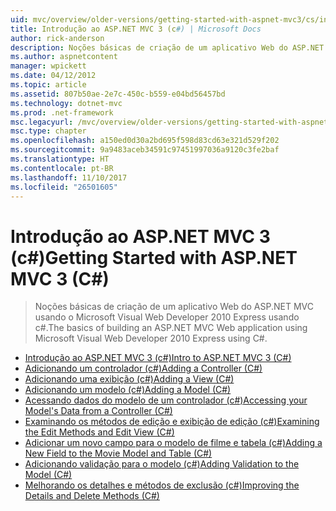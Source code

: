 ```yaml
---
uid: mvc/overview/older-versions/getting-started-with-aspnet-mvc3/cs/index
title: Introdução ao ASP.NET MVC 3 (c#) | Microsoft Docs
author: rick-anderson
description: Noções básicas de criação de um aplicativo Web do ASP.NET MVC usando o Microsoft Visual Web Developer 2010 Express usando c#.
ms.author: aspnetcontent
manager: wpickett
ms.date: 04/12/2012
ms.topic: article
ms.assetid: 807b50ae-2e7c-450c-b559-e04bd56457bd
ms.technology: dotnet-mvc
ms.prod: .net-framework
msc.legacyurl: /mvc/overview/older-versions/getting-started-with-aspnet-mvc3/cs
msc.type: chapter
ms.openlocfilehash: a150ed0d30a2bd695f598d83cd63e321d529f202
ms.sourcegitcommit: 9a9483aceb34591c97451997036a9120c3fe2baf
ms.translationtype: HT
ms.contentlocale: pt-BR
ms.lasthandoff: 11/10/2017
ms.locfileid: "26501605"
---
```

<a name="getting-started-with-aspnet-mvc-3-c"></a><span data-ttu-id="201da-103">Introdução ao ASP.NET MVC 3 (c#)</span><span class="sxs-lookup"><span data-stu-id="201da-103">Getting Started with ASP.NET MVC 3 (C#)</span></span>
====================
> <span data-ttu-id="201da-104">Noções básicas de criação de um aplicativo Web do ASP.NET MVC usando o Microsoft Visual Web Developer 2010 Express usando c#.</span><span class="sxs-lookup"><span data-stu-id="201da-104">The basics of building an ASP.NET MVC Web application using Microsoft Visual Web Developer 2010 Express using C#.</span></span>


- [<span data-ttu-id="201da-105">Introdução ao ASP.NET MVC 3 (c#)</span><span class="sxs-lookup"><span data-stu-id="201da-105">Intro to ASP.NET MVC 3 (C#)</span></span>](intro-to-aspnet-mvc-3.md)
- [<span data-ttu-id="201da-106">Adicionando um controlador (c#)</span><span class="sxs-lookup"><span data-stu-id="201da-106">Adding a Controller (C#)</span></span>](adding-a-controller.md)
- [<span data-ttu-id="201da-107">Adicionando uma exibição (c#)</span><span class="sxs-lookup"><span data-stu-id="201da-107">Adding a View (C#)</span></span>](adding-a-view.md)
- [<span data-ttu-id="201da-108">Adicionando um modelo (c#)</span><span class="sxs-lookup"><span data-stu-id="201da-108">Adding a Model (C#)</span></span>](adding-a-model.md)
- [<span data-ttu-id="201da-109">Acessando dados do modelo de um controlador (c#)</span><span class="sxs-lookup"><span data-stu-id="201da-109">Accessing your Model's Data from a Controller (C#)</span></span>](accessing-your-models-data-from-a-controller.md)
- [<span data-ttu-id="201da-110">Examinando os métodos de edição e exibição de edição (c#)</span><span class="sxs-lookup"><span data-stu-id="201da-110">Examining the Edit Methods and Edit View (C#)</span></span>](examining-the-edit-methods-and-edit-view.md)
- [<span data-ttu-id="201da-111">Adicionar um novo campo para o modelo de filme e tabela (c#)</span><span class="sxs-lookup"><span data-stu-id="201da-111">Adding a New Field to the Movie Model and Table (C#)</span></span>](adding-a-new-field.md)
- [<span data-ttu-id="201da-112">Adicionando validação para o modelo (c#)</span><span class="sxs-lookup"><span data-stu-id="201da-112">Adding Validation to the Model (C#)</span></span>](adding-validation-to-the-model.md)
- [<span data-ttu-id="201da-113">Melhorando os detalhes e métodos de exclusão (c#)</span><span class="sxs-lookup"><span data-stu-id="201da-113">Improving the Details and Delete Methods (C#)</span></span>](improving-the-details-and-delete-methods.md)
